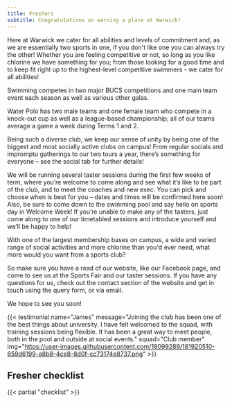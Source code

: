 ```yaml
---
title: Freshers
subtitle: Congratulations on earning a place at Warwick!
---
```


Here at Warwick we cater for all abilities and levels of commitment and,
as we are essentially two sports in one, if you don't like one you can
always try the other! Whether you are feeling competitive or not, so
long as you like chlorine we have something for you; from those looking
for a good time and to keep fit right up to the highest-level
competitive swimmers - we cater for all abilities!

Swimming competes in two major BUCS competitions and one main team event
each season as well as various other galas.

Water Polo has two male teams and one female team who compete in a
knock-out cup as well as a league-based championship; all of our teams
average a game a week during Terms 1 and 2.

Being such a diverse club, we keep our sense of unity by being one of
the biggest and most socially active clubs on campus! From regular
socials and impromptu gatherings to our two tours a year, there’s
something for everyone – see the social tab for further details!

We will be running several taster sessions during the first few weeks of
term, where you’re welcome to come along and see what it’s like to be
part of the club, and to meet the coaches and new exec. You can pick and
choose when is best for you – dates and times will be confirmed here
soon! Also, be sure to come down to the swimming pool and say hello on
sports day in Welcome Week! If you’re unable to make any of the tasters,
just come along to one of our timetabled sessions and introduce yourself
and we’ll be happy to help!

With one of the largest membership bases on campus, a wide and varied
range of social activities and more chlorine than you'd ever need, what
more would you want from a sports club?

So make sure you have a read of our website, like our Facebook page, and
come to see us at the Sports Fair and our taster sessions. If you have
any questions for us, check out the contact section of the website and
get in touch using the query form, or via email.

We hope to see you soon!

{{< testimonial name="James" message="Joining the club has been one of the best things about university. I have felt welcomed to the squad, with training sessions being flexible. It has been a great way to meet people, both in the pool and outside at social events." squad="Club member" img="https://user-images.githubusercontent.com/18099289/181920510-659d6199-a8b8-4ce8-8d0f-cc73174e8737.png" >}}

## Fresher checklist

{{< partial "checklist" >}}
